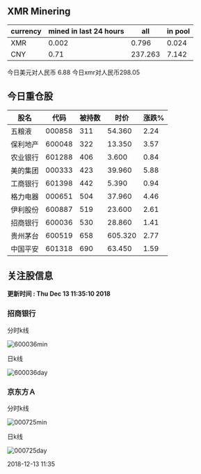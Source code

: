 ## XMR Minering

|currency|mined in last 24 hours|all|in pool|
|---|---|---|---|
|XMR|0.002|0.796|0.024|
|CNY|0.71|237.263|7.142|

今日美元对人民币 6.88	今日xmr对人民币298.05


## 今日重仓股 

|股名|代码|被持数|时价|涨跌%|
|---|---|---|---|---|
|五粮液|000858|311|54.360|2.24|
|保利地产|600048|322|13.350|3.57|
|农业银行|601288|406|3.600|0.84|
|美的集团|000333|423|39.960|5.88|
|工商银行|601398|442|5.390|0.94|
|格力电器|000651|504|37.960|4.46|
|伊利股份|600887|519|23.600|2.61|
|招商银行|600036|530|28.860|1.41|
|贵州茅台|600519|658|605.320|2.77|
|中国平安|601318|690|63.450|1.59|

## 关注股信息
**更新时间 : Thu Dec 13 11:35:10 2018**
### 招商银行 
分时k线

![600036min](http://image.sinajs.cn/newchart/min/n/sh600036.gif)

日k线

![600036day](http://image.sinajs.cn/newchart/daily/n/sh600036.gif)

### 京东方Ａ 
分时k线

![000725min](http://image.sinajs.cn/newchart/min/n/sz000725.gif)

日k线

![000725day](http://image.sinajs.cn/newchart/daily/n/sz000725.gif)

2018-12-13 11:35